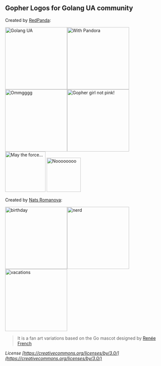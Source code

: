 ## Gopher Logos for Golang UA community

Created by [RedPanda](http://panda-art.red/):

<img width="200" alt="Golang UA" src="https://github.com/GolangUA/gopher-logos/blob/master/PNG/go_ua.png"><img width="200" alt="With Pandora" src="https://github.com/GolangUA/gopher-logos/blob/master/PNG/with_pandora.png"><img width="200" alt="Ommgggg" src="https://github.com/GolangUA/gopher-logos/blob/master/PNG/modern_merlin.png"><img width="200" alt="Gopher girl not pink!" src="https://github.com/GolangUA/gopher-logos/blob/master/PNG/gopher_girl.png">
<img width="130" alt="May the force..." src="https://github.com/GolangUA/gopher-logos/blob/master/PNG/dart.png">
<img width="110" alt="Noooooooo" src="https://github.com/GolangUA/gopher-logos/blob/master/PNG/luke.png">


Created by [Nats Romanova](https://www.facebook.com/im.nats.romanova):

<img width="200" alt="birthday" src="https://github.com/GolangUA/gopher-logos/blob/master/PNG/gopher_birthday.png"><img width="200" alt="nerd" src="https://github.com/GolangUA/gopher-logos/blob/master/PNG/gopher_nerd.png"><img width="200" alt="vacations" src="https://github.com/GolangUA/gopher-logos/blob/master/PNG/gopher_vacations.png">


> It is a fan art variations based on the Go mascot designed by [Renée French](http://reneefrench.blogspot.com/)

*License  [https://creativecommons.org/licenses/by/3.0/](https://creativecommons.org/licenses/by/3.0/)*
